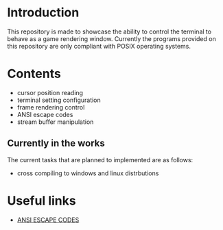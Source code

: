 # Introduction
This repository is made to showcase the ability to control the terminal to behave as a game rendering window. Currently the programs provided on this repository are only compliant with POSIX operating systems.

# Contents
* cursor position reading
* terminal setting configuration
* frame rendering control
* ANSI escape codes
* stream buffer manipulation

## Currently in the works
The current tasks that are planned to implemented are as follows:
* cross compiling to windows and linux distrbutions

# Useful links
* [ANSI ESCAPE CODES](https://gist.github.com/fnky/458719343aabd01cfb17a3a4f7296797)
